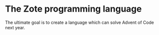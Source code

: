 # The Zote programming language

The ultimate goal is to create a language which can solve Advent of Code next year.
